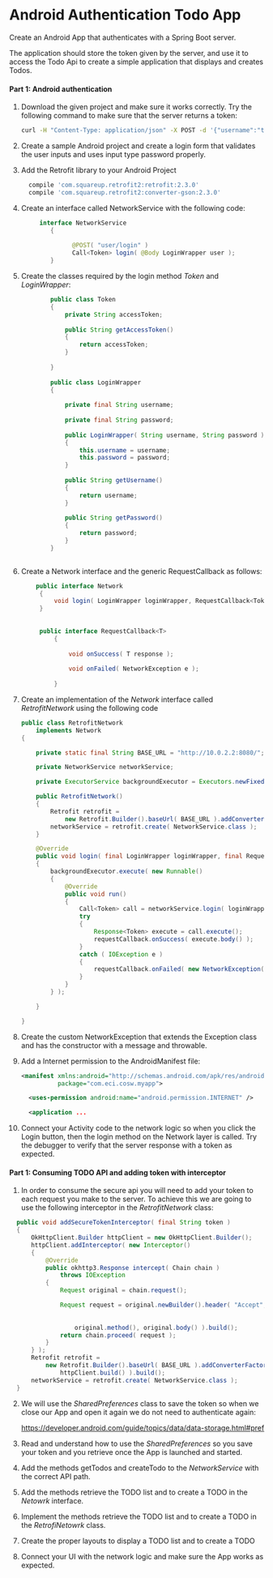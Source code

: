# Android Authentication Todo App
Create an Android App that authenticates with a Spring Boot server. 

The application should store the token given by the server, and use it to access the Todo Api to create a simple application that displays and creates Todos.


#### Part 1: Android authentication

1) Download the given project and make sure it works correctly. Try the following command
to make sure that the server returns a token:

    ```` Bash
    curl -H "Content-Type: application/json" -X POST -d '{"username":"test@mail.com","password":"password"}' http://localhost:8080/user/login
    
    ````

2) Create a sample Android project and create a login form that validates the user inputs and 
uses input type password properly.


3) Add the Retrofit library to your Android Project 

     ```groovy
       compile 'com.squareup.retrofit2:retrofit:2.3.0'
       compile 'com.squareup.retrofit2:converter-gson:2.3.0'
      ``` 
   
4) Create an interface called NetworkService with the following code:

    ``` java
         interface NetworkService
            {
            
                  @POST( "user/login" )
                  Call<Token> login( @Body LoginWrapper user );            
            }
    
    ```
    
5) Create the classes required by the login method *Token* and *LoginWrapper*:

   ``` java
           public class Token
           {
               private String accessToken;
           
               public String getAccessToken()
               {
                   return accessToken;
               }
           
           }
           
           public class LoginWrapper
           {
           
               private final String username;
           
               private final String password;
           
               public LoginWrapper( String username, String password )
               {
                   this.username = username;
                   this.password = password;
               }
           
               public String getUsername()
               {
                   return username;
               }
           
               public String getPassword()
               {
                   return password;
               }
           }
      
      ```
 
 6) Create a Network interface and the generic RequestCallback as follows:
 
    ``` java
        public interface Network
         {
             void login( LoginWrapper loginWrapper, RequestCallback<Token> requestCallback );
         }
                 
                 
         public interface RequestCallback<T>
             {
                 
                 void onSuccess( T response );
             
                 void onFailed( NetworkException e );
                 
             }
      ```
     

7) Create an implementation of the *Network* interface called *RetrofitNetwork* using the following code

    ``` java
    public class RetrofitNetwork
        implements Network
    {
    
        private static final String BASE_URL = "http://10.0.2.2:8080/";
    
        private NetworkService networkService;
    
        private ExecutorService backgroundExecutor = Executors.newFixedThreadPool( 1 );
    
        public RetrofitNetwork()
        {
            Retrofit retrofit =
                new Retrofit.Builder().baseUrl( BASE_URL ).addConverterFactory( GsonConverterFactory.create() ).build();
            networkService = retrofit.create( NetworkService.class );
        }
    
        @Override
        public void login( final LoginWrapper loginWrapper, final RequestCallback<Token> requestCallback )
        {
            backgroundExecutor.execute( new Runnable()
            {
                @Override
                public void run()
                {
                    Call<Token> call = networkService.login( loginWrapper );
                    try
                    {
                        Response<Token> execute = call.execute();
                        requestCallback.onSuccess( execute.body() );
                    }
                    catch ( IOException e )
                    {
                        requestCallback.onFailed( new NetworkException( null, e ) );
                    }
                }
            } );
    
        }

    }

      ```
     
8) Create the custom NetworkException that extends the Exception class and has the constructor with a message and throwable.

9) Add a Internet permission to the AndroidManifest file:
      ```xml
      <manifest xmlns:android="http://schemas.android.com/apk/res/android"
                package="com.eci.cosw.myapp">
      
        <uses-permission android:name="android.permission.INTERNET" />
      
        <application ...
   
      ```


10) Connect your Activity code to the network logic so when you click the Login button, then the login method on the Network layer is called. Try the debugger to verify that the server response with a token as expected.


#### Part 1: Consuming TODO API and adding token with interceptor


1) In order to consume the secure api you will need to add your token to each request you make to the server.
To achieve this we are going to use the following interceptor in the *RetrofitNetwork* class:

  ``` java
    public void addSecureTokenInterceptor( final String token )
    {
        OkHttpClient.Builder httpClient = new OkHttpClient.Builder();
        httpClient.addInterceptor( new Interceptor()
        {
            @Override
            public okhttp3.Response intercept( Chain chain )
                throws IOException
            {
                Request original = chain.request();

                Request request = original.newBuilder().header( "Accept", "application/json" ).header( "Authorization",
                                                                                                       "Bearer "
                                                                                                           + token ).method(
                    original.method(), original.body() ).build();
                return chain.proceed( request );
            }
        } );
        Retrofit retrofit =
            new Retrofit.Builder().baseUrl( BASE_URL ).addConverterFactory( GsonConverterFactory.create() ).client(
                httpClient.build() ).build();
        networkService = retrofit.create( NetworkService.class );
    }

  ```


2) We will use the *SharedPreferences* class to save the token so when we close our App and open it again we do not need to authenticate again:

    https://developer.android.com/guide/topics/data/data-storage.html#pref


3) Read and understand how to use the *SharedPreferences* so you save your token and you retrieve once the App is launched and started.


4) Add the methods getTodos and createTodo to the *NetworkService* with the correct API path.


5) Add the methods retrieve the TODO list and to create a TODO in the *Netowrk* interface.


6) Implement the methods retrieve the TODO list and to create a TODO in the *RetrofiNetowrk* class.


7) Create the proper layouts to display a TODO list and to create a TODO


8) Connect your UI with the network logic and make sure the App works as expected.





     